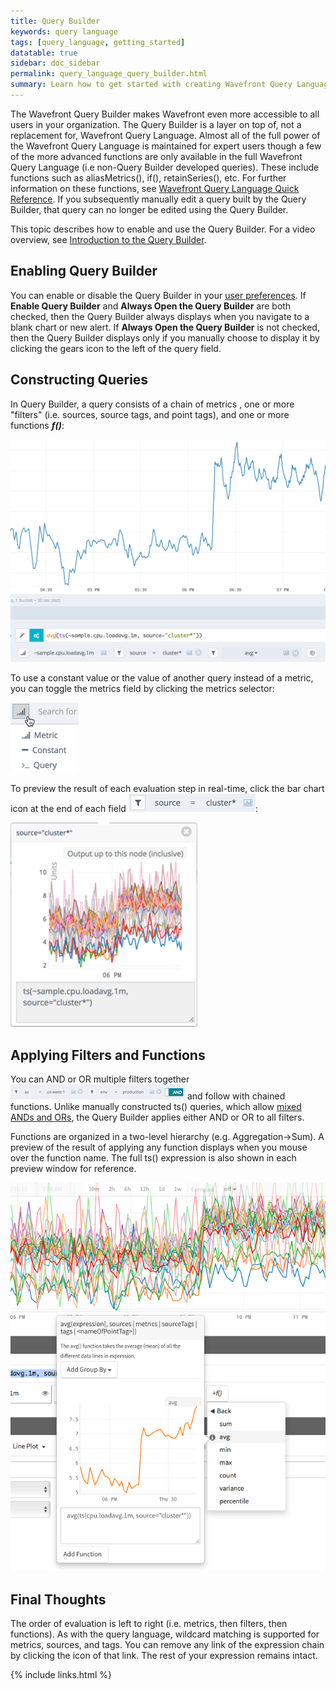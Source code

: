 ```yaml
---
title: Query Builder
keywords: query language
tags: [query_language, getting_started]
datatable: true
sidebar: doc_sidebar
permalink: query_language_query_builder.html
summary: Learn how to get started with creating Wavefront Query Language expressions using Query Builder.
---
```

The Wavefront Query Builder makes Wavefront even more accessible to all users in your organization. The Query Builder is a layer on top of, not a replacement for, Wavefront Query Language. Almost all of the full power of the Wavefront Query Language is maintained for expert users though a few of the more advanced functions are only available in the full Wavefront Query Language (i.e non-Query Builder developed queries). These include functions such as aliasMetrics(), if(), retainSeries(), etc. For further information on these functions, see [Wavefront Query Language Quick Reference](query_language_reference).  If you subsequently manually edit a query built by the Query Builder, that query can no longer be edited using the Query Builder.
 
This topic describes how to enable and use the Query Builder. For a video overview, see [Introduction to the Query Builder](https://wavefront-1.wistia.com/medias/nbsabve6yg).

## Enabling Query Builder

You can enable or disable the Query Builder in your [user preferences](users_prefs_configuring). If **Enable Query Builder** and **Always Open the Query Builder** are both checked, then the Query Builder always displays when you navigate to a blank chart or new alert. If **Always Open the Query Builder** is not checked, then the Query Builder displays only if you manually choose to display it by clicking the gears icon <i class="fa fa-cogs"></i> to the left of the query field.
 
## Constructing Queries

In Query Builder, a query consists of a chain of metrics <i class="fa fa-signal"></i>, one or more "filters" <i class="fa fa-filter"></i> (i.e. sources, source tags, and point tags), and one or more functions _**f()**_: 

![Query builder](images/query_builder.png)

To use a constant value or the value of another query instead of a metric, you can toggle the metrics field by clicking the metrics selector:

![Metric selector](images/metric_selector.png)

To preview the result of each evaluation step in real-time, click the bar chart icon <i class="fa fa-bar-chart"></i> at the end of each field ![field preview](images/qb_field.png#inline):

![Display query](images/display_query.png)

## Applying Filters and Functions

You can AND or OR multiple filters together ![fitler and](images/filter_and.png#inline) and follow with chained functions. Unlike manually constructed ts() queries, which allow [mixed ANDs and ORs](query_language_reference#operators), the Query Builder applies either AND or OR to all filters.

Functions are organized in a two-level hierarchy (e.g. Aggregation->Sum). A preview of the result of applying any function displays when you mouse over the function name. The full ts() expression is also shown in each preview window for reference.

![Functions](images/functions.png)

## Final Thoughts

The order of evaluation is left to right (i.e. metrics, then filters, then functions). As with the query language, wildcard matching is supported for metrics, sources, and tags. You can remove any link of the expression chain by clicking the <i class="fa fa-times-circle"></i> icon of that link. The rest of your expression remains intact.

{% include links.html %}